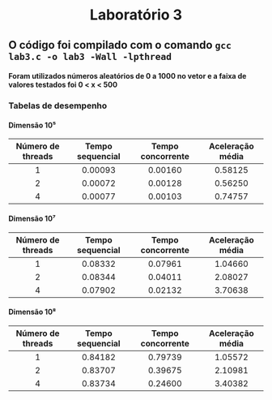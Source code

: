 <h1 align="center">
  Laboratório 3
</h1>

## O código foi compilado com o comando `gcc lab3.c -o lab3 -Wall -lpthread`

#### Foram utilizados números aleatórios de 0 a 1000 no vetor e a faixa de valores testados foi 0 < x < 500

### Tabelas de desempenho

#### Dimensão 10⁵

Número de threads | Tempo sequencial | Tempo concorrente | Aceleração média |
:---------------: | :--------------: | :---------------: | :--------------: |
1 | 0.00093 | 0.00160 | 0.58125 |
2 | 0.00072 | 0.00128 | 0.56250 |
4 | 0.00077 | 0.00103 | 0.74757 |

#### Dimensão 10⁷

Número de threads | Tempo sequencial | Tempo concorrente | Aceleração média |
:---------------: | :--------------------: | :---------------------: | :--------------: |
1 | 0.08332 | 0.07961 | 1.04660 |
2 | 0.08344 | 0.04011 | 2.08027 |
4 | 0.07902 | 0.02132 | 3.70638 |

#### Dimensão 10⁸

Número de threads | Tempo sequencial | Tempo concorrente | Aceleração média |
:---------------: | :--------------------: | :---------------------: | :--------------: |
1 | 0.84182 | 0.79739 | 1.05572 |
2 | 0.83707 | 0.39675 | 2.10981 |
4 | 0.83734 | 0.24600 | 3.40382 |
